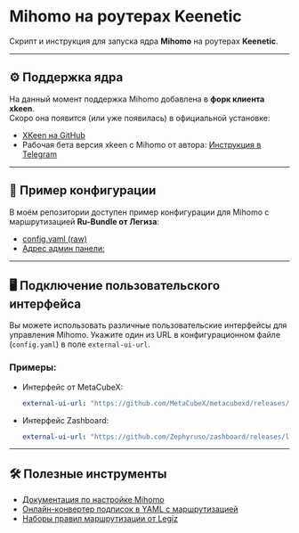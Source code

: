 # Mihomo на роутерах Keenetic

Скрипт и инструкция для запуска ядра **Mihomo** на роутерах **Keenetic**.

---

## ⚙️ Поддержка ядра

На данный момент поддержка Mihomo добавлена в **форк клиента xkeen**.  
Скоро она появится (или уже появилась) в официальной установке:

- [XKeen на GitHub](https://github.com/jameszeroX/XKeen)
- Рабочая бета версия xkeen с Mihomo от автора: [Инструкция в Telegram](https://t.me/c/2138190368/258/132588)

---

## 🧩 Пример конфигурации

В моём репозитории доступен пример конфигурации для Mihomo с маршрутизацией **Ru-Bundle от Легиза**:

- [config.yaml (raw)](https://raw.githubusercontent.com/OMchik33/Keenetic-Mihomo/refs/heads/main/config.yaml)
- [Адрес админ панели:](http://192.168.1.1:9090/ui)

---

## 🖥 Подключение пользовательского интерфейса

Вы можете использовать различные пользовательские интерфейсы для управления Mihomo. Укажите один из URL в конфигурационном файле (`config.yaml`) в поле `external-ui-url`.

### Примеры:

- Интерфейс от MetaCubeX:

  ```yaml
  external-ui-url: "https://github.com/MetaCubeX/metacubexd/releases/latest/download/compressed-dist.tgz"
  ```

- Интерфейс Zashboard:

  ```yaml
  external-ui-url: "https://github.com/Zephyruso/zashboard/releases/latest/download/dist.zip"
  ```

---

## 🛠 Полезные инструменты

- [Документация по настройке Mihomo](https://wiki.metacubex.one/ru/config/)
- [Онлайн-конвертер подписок в YAML с маршрутизацией](https://dikozimpact.github.io/clash-convertor/)
- [Наборы правил маршрутизации от Legiz](https://github.com/legiz-ru/mihomo-rule-sets)
